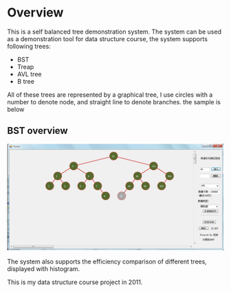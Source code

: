 # Overview
This is a self balanced tree demonstration system. The system can be used as a demonstration tool for data structure course, the system supports following trees:

* BST
* Treap
* AVL tree
* B tree

All of these trees are represented by a graphical tree, I use circles with a number to denote node, and straight line to denote branches. the sample is below

## BST overview
![BST overview](https://github.com/jianhe25/Balanced-BST-and-Btree/blob/master/raw/images/overview.jpg)

The system also supports the efficiency comparison of different trees, displayed with histogram.

This is my data structure course project in 2011.
